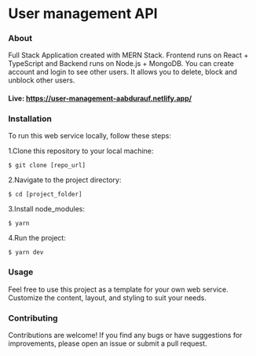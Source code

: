 # User management API

### About

Full Stack Application created with MERN Stack. Frontend runs on React + TypeScript and Backend runs on Node.js + MongoDB. You can create account and login to see other users. It allows you to delete, block and unblock other users.

#### Live: https://user-management-aabdurauf.netlify.app/

### Installation

To run this web service locally, follow these steps:

1.Clone this repository to your local machine:

`$ git clone [repo_url]`

2.Navigate to the project directory:

`$ cd [project_folder]`

3.Install node_modules:

`$ yarn`

4.Run the project:

`$ yarn dev`

### Usage

Feel free to use this project as a template for your own web service. Customize the content, layout, and styling to suit your needs.

### Contributing

Contributions are welcome! If you find any bugs or have suggestions for improvements, please open an issue or submit a pull request.
